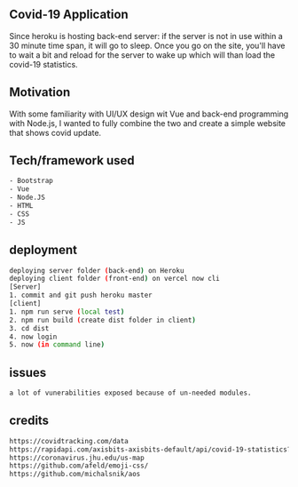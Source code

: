 ## Covid-19 Application
Since heroku is hosting back-end server: if the server is not in use within a 30 minute time span, it will go to sleep. 
Once you go on the site, you'll have to wait a bit and reload for the server to wake up which will than load the covid-19 statistics.
## Motivation
With some familiarity with UI/UX design wit Vue and back-end programming with Node.js, I wanted to fully combine the two and create a simple website that shows covid update.

## Tech/framework used
 ``` bash
- Bootstrap
- Vue
- Node.JS
- HTML
- CSS
- JS
```
## deployment
 ``` bash
deploying server folder (back-end) on Heroku
deploying client folder (front-end) on vercel now cli
[Server]
1. commit and git push heroku master
[client]
1. npm run serve (local test)
2. npm run build (create dist folder in client)
3. cd dist
4. now login
5. now (in command line)

```

## issues
 ``` bash
a lot of vunerabilities exposed because of un-needed modules.

```

## credits
 ``` bash
https://covidtracking.com/data
https://rapidapi.com/axisbits-axisbits-default/api/covid-19-statistics?endpoint=apiendpoint_191c58c7-a995-4024-a5ee-41043d79e542
https://coronavirus.jhu.edu/us-map
https://github.com/afeld/emoji-css/
https://github.com/michalsnik/aos
```

